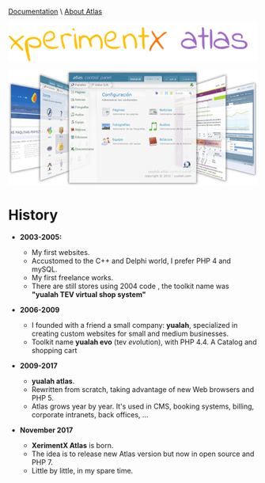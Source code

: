 [Documentation](README.md) 
\ [About Atlas](About.md)

![xperimentx atlas](images/atlas.png) 

<p align='center'> 
    <img alt='yualah atlas' src='images/yualah-atlas.jpg' /> 
</p>


# History

* **2003-2005:** 
  * My first websites.
  * Accustomed to the C++ and Delphi world, I prefer PHP 4 and mySQL.
  * My first freelance works.
  * There are still stores using 2004 code , the toolkit name was **"yualah TEV virtual shop system"**

* **2006-2009**  
  * I founded with a friend a small company: **yualah**,  specialized in creating custom websites for small and medium businesses. 
  * Toolkit name **yualah evo** (tev *evo*lution), with PHP 4.4. A Catalog and shopping cart

* **2009-2017** 
  * **yualah atlas**.
  * Rewritten from scratch, taking advantage of new Web browsers and PHP 5.
  * Atlas grows year by year. It's used in CMS, booking systems, billing, corporate intranets, back offices, ...

* **November 2017** 
  * **XerimentX Atlas** is born.
  * The idea is to release new Atlas version but now in open source and PHP 7.
  * Little by little, in my spare time.
 
